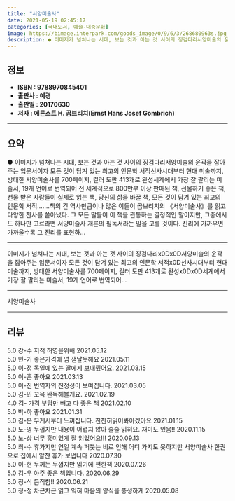 ```yaml
---
title: "서양미술사"
date: 2021-05-19 02:45:17
categories: [국내도서, 예술-대중문화]
image: https://bimage.interpark.com/goods_image/0/9/6/3/268680963s.jpg
description: ● 이미지가 넘쳐나는 시대, 보는 것과 아는 것 사이의 징검다리서양미술의 윤곽을 잡아주는 입문서이자 모든 것이 담겨 있는 최고의 인문학 서적선사시대부터 현대 미술까지, 방대한 서양미술사를 700페이지, 컬러 도판 413개로 완성세계에서 가장 잘 팔리는 미술서, 19개 언어로 번역되어
---
```


## **정보**

- **ISBN : 9788970845401**
- **출판사 : 예경**
- **출판일 : 20170630**
- **저자 : 에른스트 H. 곰브리치(Ernst Hans Josef Gombrich)**

------



## **요약**

●  이미지가 넘쳐나는 시대, 보는 것과 아는 것 사이의 징검다리서양미술의 윤곽을 잡아주는 입문서이자 모든 것이 담겨 있는 최고의 인문학 서적선사시대부터 현대 미술까지, 방대한 서양미술사를 700페이지, 컬러 도판 413개로 완성세계에서 가장 잘 팔리는 미술서, 19개 언어로 번역되어 전 세계적으로 800만부 이상 판매된 책, 선물하기 좋은 책, 선물 받은 사람들이 실제로 읽는 책, 당신의 삶을 바꿀 책, 모든 것이 담겨 있는 최고의 인문학 서적…….책의 긴 역사만큼이나 많은 이들이 곰브리치의 《서양미술사》를 읽고 다양한 찬사를 쏟아냈다. 그 모든 말들이 이 책을 관통하는 결정적인 말이지만, 그중에서도 하나만 고르라면 서양미술사 개론의 필독서라는 말을 고를 것이다. 진리에 가까우면 가까울수록 그 진리를 표현하...

------

이미지가 넘쳐나는 시대, 보는 것과 아는 것 사이의 징검다리x0Dx0D서양미술의 윤곽을 잡아주는 입문서이자 모든 것이 담겨 있는 최고의 인문학 서적x0D선사시대부터 현대 미술까지, 방대한 서양미술사를 700페이지, 컬러 도판 413개로 완성x0Dx0D세계에서 가장 잘 팔리는 미술서, 19개 언어로 번역되어... 

------


서양미술사 

------


## **리뷰** 

5.0 강-수 지적 허영을위해 2021.05.12 <br/>5.0 민-기 좋은가격에 넘 잼날듯해요 2021.05.11 <br/>5.0 이-정 독일에 있는 딸에게 보내줬어요. 2021.03.15 <br/>5.0 이-훈 좋아요 2021.03.13 <br/>5.0 이-진 번역자의 진정성이 보여집니다.  2021.03.05 <br/>5.0 김-민 꼬옥 완독해볼게요.  2021.02.19 <br/>4.0 김- 가격 부담만 빼고 다 좋은 책 2021.02.10 <br/>5.0 박-하 좋아요 2021.01.31 <br/>5.0 김-은 무게서부터 느껴집니다. 찬찬히읽어봐아겠아요 2021.01.15 <br/>5.0 노-영 두껍지만 내용이 어렵지 않아 술술 읽혀요. 재미도 있음!! 2020.11.15 <br/>5.0 노-상 너무 흥미있게 잘 읽었어요!!! 2020.09.13 <br/>5.0 최-수 휴가지만 연일 계속 퍼붓는 비로 인해 어디 가지도 못하지만 서양미술사 한권으로 집에서 알챤  휴가 보냅니다 2020.07.30 <br/>5.0 이-현 두께는 두껍지만 읽기에 편한책 2020.07.26 <br/>5.0 김-우 아주 좋은 책입니다. 2020.06.29 <br/>5.0 정-식 듬직함!! 2020.06.21 <br/>5.0 정-정 차근차근 읽고 익혀 마음의 양식을 풍성하게  2020.05.08 <br/>